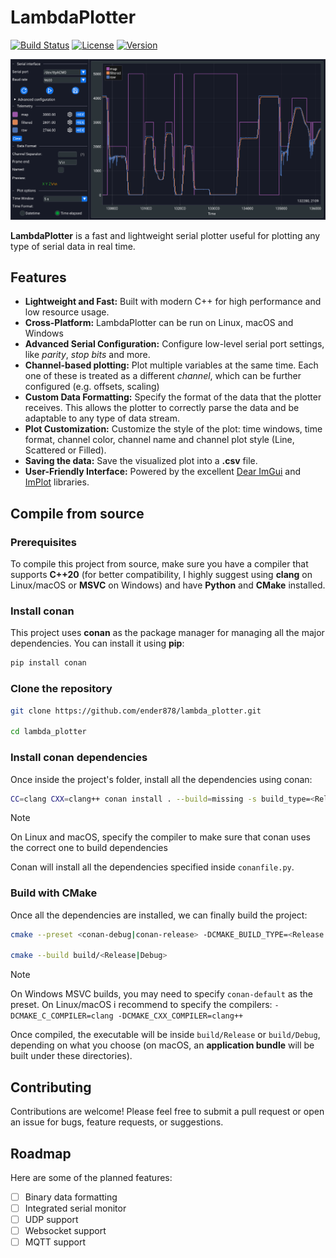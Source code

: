 # LambdaPlotter

[![Build Status](https://github.com/ender878/LambdaPlotter/actions/workflows/build_and_test.yml/badge.svg)](https://github.com/ender878/LambdaPlotter/actions/workflows/build_and_test.yml)
[![License](https://img.shields.io/badge/License-MIT-yellow.svg)](LICENSE)
[![Version](https://img.shields.io/badge/version-0.1.0-blue.svg)](CMakeLists.txt)

![LambdaPlotter Screenshot](./.github/imgs/plot.png)

**LambdaPlotter** is a fast and lightweight serial plotter useful for plotting any type of serial data in real time.

## Features

* **Lightweight and Fast:** Built with modern C++ for high performance and low resource usage.
* **Cross-Platform:** LambdaPlotter can be run on Linux, macOS and Windows
* **Advanced Serial Configuration:** Configure low-level serial port settings, like *parity*, *stop bits* and more.
* **Channel-based plotting:** Plot multiple variables at the same time. Each one of these is treated as a different *channel*, which can be further configured (e.g. offsets, scaling)
* **Custom Data Formatting:** Specify the format of the data that the plotter receives. This allows the plotter to correctly parse the data and be adaptable to any type of data stream.
* **Plot Customization:** Customize the style of the plot: time windows, time format, channel color, channel name and channel plot style (Line, Scattered or Filled).  
* **Saving the data:** Save the visualized plot into a **.csv** file.
* **User-Friendly Interface:** Powered by the excellent [Dear ImGui](https://github.com/ocornut/imgui) and [ImPlot](https://github.com/epezent/implot) libraries.

## Compile from source

### Prerequisites

To compile this project from source, make sure you have a compiler that supports **C++20** (for better compatibility, I highly suggest using **clang** on Linux/macOS or **MSVC** on Windows) and have **Python** and **CMake** installed.

### Install conan

This project uses **conan** as the package manager for managing all the major dependencies. You can install it using **pip**:

```bash
pip install conan
```

### Clone the repository

```bash
git clone https://github.com/ender878/lambda_plotter.git

cd lambda_plotter
```

### Install conan dependencies

Once inside the project's folder, install all the dependencies using conan:

```bash
CC=clang CXX=clang++ conan install . --build=missing -s build_type=<Release|Debug>
```

> [!NOTE]
> On Linux and macOS, specify the compiler to make sure that conan uses the correct one to build dependencies

Conan will install all the dependencies specified inside `conanfile.py`.

### Build with CMake

Once all the dependencies are installed, we can finally build the project:

```bash
cmake --preset <conan-debug|conan-release> -DCMAKE_BUILD_TYPE=<Release|Debug>

cmake --build build/<Release|Debug>
```

> [!NOTE]
> On Windows MSVC builds, you may need to specify `conan-default` as the preset. On Linux/macOS i recommend to specify the compilers: `-DCMAKE_C_COMPILER=clang -DCMAKE_CXX_COMPILER=clang++`

Once compiled, the executable will be inside `build/Release` or `build/Debug`, depending on what you choose (on macOS, an **application bundle** will be built under these directories).

## Contributing

Contributions are welcome! Please feel free to submit a pull request or open an issue for bugs, feature requests, or suggestions.

## Roadmap

Here are some of the planned features:

* [ ] Binary data formatting
* [ ] Integrated serial monitor
* [ ] UDP support
* [ ] Websocket support
* [ ] MQTT support
